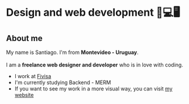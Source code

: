# Design and web development 📱💻🖥

## About me

My name is Santiago. I'm from <strong>Montevideo - Uruguay</strong>.<br><br/>
I am a <strong>freelance web designer and developer</strong> who is in love with coding.

<ul>
    <li>I work at <a href="https://www.fivisa.com.uy/" target="_blank">Fivisa</a></li>
    <li>I'm currently studying Backend - MERM</li>
    <li>If you want to see my work in a more visual way, you can visit <a href="#" target="_blank">my website</a></li>
</ul>

